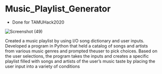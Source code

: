 # Music_Playlist_Generator

* Done for TAMUHack2020


![Screenshot (49)](https://user-images.githubusercontent.com/73435085/116004415-3ec3e580-a5c8-11eb-84a5-d8677095430a.png)


Created a music playlist by using I/O song dictionary and user inputs. Developed a program in Python that held a catalog of songs and artists from various music genres and prompted theuser to pick choices. Based on the user selections, the program takes the inputs and creates a specific playlist filled with songs and artists of the user’s music taste by placing the user input into a variety of conditions
